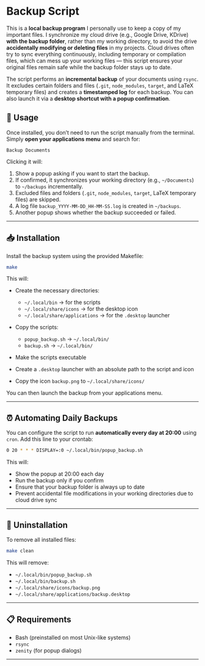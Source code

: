 # Backup Script

This is a **local backup program** I personally use to keep a copy of my important files. I synchronize my cloud drive (e.g., Google Drive, KDrive) **with the backup folder**, rather than my working directory, to avoid the drive **accidentally modifying or deleting files** in my projects. Cloud drives often try to sync everything continuously, including temporary or compilation files, which can mess up your working files — this script ensures your original files remain safe while the backup folder stays up to date.

The script performs an **incremental backup** of your documents using `rsync`. It excludes certain folders and files (`.git`, `node_modules`, `target`, and LaTeX temporary files) and creates a **timestamped log** for each backup. You can also launch it via a **desktop shortcut with a popup confirmation**.

## 🚀 Usage

Once installed, you don’t need to run the script manually from the terminal. Simply **open your applications menu** and search for:

```text
Backup Documents
```

Clicking it will:

1. Show a popup asking if you want to start the backup.
2. If confirmed, it synchronizes your working directory (e.g., `~/Documents`) to `~/backups` incrementally.
3. Excluded files and folders (`.git`, `node_modules`, `target`, LaTeX temporary files) are skipped.
4. A log file `backup_YYYY-MM-DD_HH-MM-SS.log` is created in `~/backups`.
5. Another popup shows whether the backup succeeded or failed.

---

## 📥 Installation

Install the backup system using the provided Makefile:

```bash
make
```

This will:

-   Create the necessary directories:

    -   `~/.local/bin` → for the scripts
    -   `~/.local/share/icons` → for the desktop icon
    -   `~/.local/share/applications` → for the `.desktop` launcher

-   Copy the scripts:

    -   `popup_backup.sh` → `~/.local/bin/`
    -   `backup.sh` → `~/.local/bin/`

-   Make the scripts executable

-   Create a `.desktop` launcher with an absolute path to the script and icon

-   Copy the icon `backup.png` to `~/.local/share/icons/`

You can then launch the backup from your applications menu.

---

## ⏰ Automating Daily Backups

You can configure the script to run **automatically every day at 20:00** using `cron`. Add this line to your crontab:

```bash
0 20 * * * DISPLAY=:0 ~/.local/bin/popup_backup.sh
```

This will:

-   Show the popup at 20:00 each day
-   Run the backup only if you confirm
-   Ensure that your backup folder is always up to date
-   Prevent accidental file modifications in your working directories due to cloud drive sync

---

## 🧹 Uninstallation

To remove all installed files:

```bash
make clean
```

This will remove:

-   `~/.local/bin/popup_backup.sh`
-   `~/.local/bin/backup.sh`
-   `~/.local/share/icons/backup.png`
-   `~/.local/share/applications/backup.desktop`

---

## 📋 Requirements

-   Bash (preinstalled on most Unix-like systems)
-   `rsync`
-   `zenity` (for popup dialogs)

---

